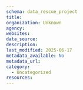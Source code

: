 ```yaml
---
schema: data_rescue_project 
title: 
organization: Unknown
agency: 
websites: 
data_source: 
description: 
last_modified: 2025-06-17
metadata_available: No
metadata_url: 
category:
  - Uncategorized 
resources:
---
```

